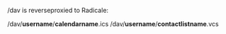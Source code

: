 
/dav is reverseproxied to Radicale:

/dav/**username**/**calendarname**.ics
/dav/**username**/**contactlistname**.vcs
